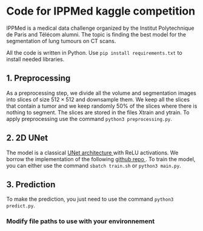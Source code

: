 # Code for IPPMed kaggle competition

IPPMed is a medical data challenge organized by the Institut Polytechnique de Paris and Télécom alumni.
The topic is finding the best model for the segmentation of lung tumours on CT scans.

All the code is written in Python. Use `pip install requirements.txt` to install needed libraries.  

## 1. Preprocessing

As a preprocessing step, we divide all the volume and segmentation images into slices of size $512\times 512$ and downsample them. We keep all the slices that contain a tumor and we keep randomly $50$%  of the slices where there is nothing to segment. The slices are stored in the files Xtrain and ytrain. To apply preprocessing use the command `python3 preprocessing.py`.

## 2. 2D UNet

The model is a classical <a href="https://arxiv.org/abs/1505.04597"> UNet architecture </a> with ReLU activations. We borrow the implementation of the following <a href="https://github.com/nikhilroxtomar/Retina-Blood-Vessel-Segmentation-in-PyTorch/tree/main"> github repo </a>. To train the model, you can either use the command `sbatch train.sh` or `python3 main.py`.

## 3. Prediction

To make the prediction, you just need to use the command `python3 predict.py`.

### Modify file paths to use with your environnement

